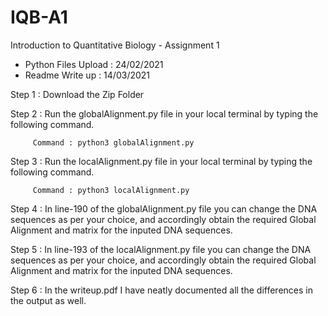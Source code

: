 # IQB-A1
Introduction to Quantitative Biology - Assignment 1 

- Python Files Upload : 24/02/2021
- Readme Write up : 14/03/2021

Step 1 : Download the Zip Folder 

Step 2 : Run the globalAlignment.py file in your local terminal by typing the following command. 
         
         Command : python3 globalAlignment.py 

Step 3 : Run the localAlignment.py file in your local terminal by typing the following command. 
         
         Command : python3 localAlignment.py 

Step 4 : In line-190 of the globalAlignment.py file you can change the DNA sequences as per your choice, and accordingly obtain the required Global Alignment and matrix for the inputed DNA sequences.

Step 5 : In line-193 of the localAlignment.py file you can change the DNA sequences as per your choice, and accordingly obtain the required Global Alignment and matrix for the inputed DNA sequences.

Step 6 : In the writeup.pdf I have neatly documented all the differences in the output as well.
